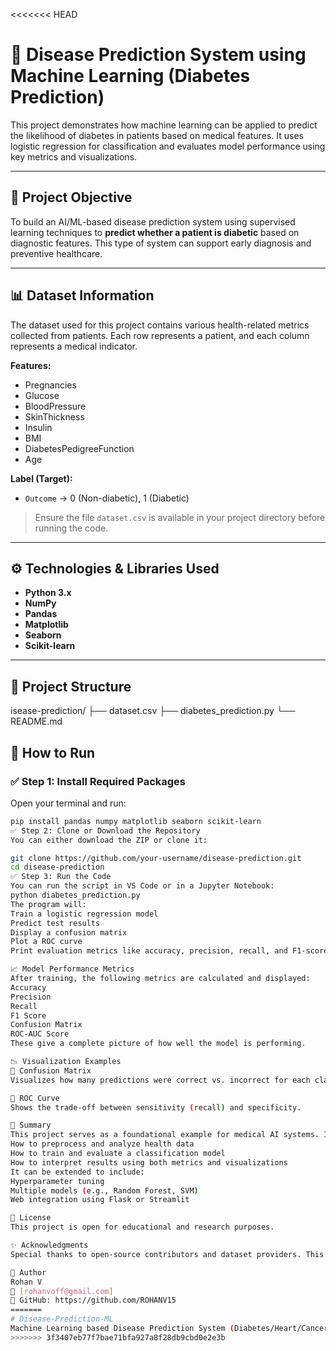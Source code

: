 <<<<<<< HEAD
# 🧠 Disease Prediction System using Machine Learning (Diabetes Prediction)

This project demonstrates how machine learning can be applied to predict the likelihood of diabetes in patients based on medical features. It uses logistic regression for classification and evaluates model performance using key metrics and visualizations.

---

## 📌 Project Objective

To build an AI/ML-based disease prediction system using supervised learning techniques to **predict whether a patient is diabetic** based on diagnostic features. This type of system can support early diagnosis and preventive healthcare.

---

## 📊 Dataset Information

The dataset used for this project contains various health-related metrics collected from patients. Each row represents a patient, and each column represents a medical indicator.

**Features:**

- Pregnancies
- Glucose
- BloodPressure
- SkinThickness
- Insulin
- BMI
- DiabetesPedigreeFunction
- Age

**Label (Target):**

- `Outcome` → 0 (Non-diabetic), 1 (Diabetic)

> Ensure the file `dataset.csv` is available in your project directory before running the code.

---

## ⚙️ Technologies & Libraries Used

- **Python 3.x**
- **NumPy**
- **Pandas**
- **Matplotlib**
- **Seaborn**
- **Scikit-learn**

---

## 📁 Project Structure


isease-prediction/
├── dataset.csv
├── diabetes_prediction.py
└── README.md

## 🚀 How to Run

### ✅ Step 1: Install Required Packages

Open your terminal and run:

```bash
pip install pandas numpy matplotlib seaborn scikit-learn
✅ Step 2: Clone or Download the Repository
You can either download the ZIP or clone it:

git clone https://github.com/your-username/disease-prediction.git
cd disease-prediction
✅ Step 3: Run the Code
You can run the script in VS Code or in a Jupyter Notebook:
python diabetes_prediction.py
The program will:
Train a logistic regression model
Predict test results
Display a confusion matrix
Plot a ROC curve
Print evaluation metrics like accuracy, precision, recall, and F1-score

📈 Model Performance Metrics
After training, the following metrics are calculated and displayed:
Accuracy
Precision
Recall
F1 Score
Confusion Matrix
ROC-AUC Score
These give a complete picture of how well the model is performing.

📉 Visualization Examples
🔷 Confusion Matrix
Visualizes how many predictions were correct vs. incorrect for each class.

🔷 ROC Curve
Shows the trade-off between sensitivity (recall) and specificity.

🎯 Summary
This project serves as a foundational example for medical AI systems. It demonstrates:
How to preprocess and analyze health data
How to train and evaluate a classification model
How to interpret results using both metrics and visualizations
It can be extended to include:
Hyperparameter tuning
Multiple models (e.g., Random Forest, SVM)
Web integration using Flask or Streamlit

📄 License
This project is open for educational and research purposes.

✨ Acknowledgments
Special thanks to open-source contributors and dataset providers. This work is part of an academic portfolio for the M.E. Computer Science and Engineering program.

🔗 Author
Rohan V
📧 [rohanvoff@gmail.com]
🔗 GitHub: https://github.com/ROHANV15
=======
# Disease-Prediction-ML
Machine Learning based Disease Prediction System (Diabetes/Heart/Cancer)
>>>>>>> 3f3407eb77f7bae71bfa927a8f28db9cbd0e2e3b
